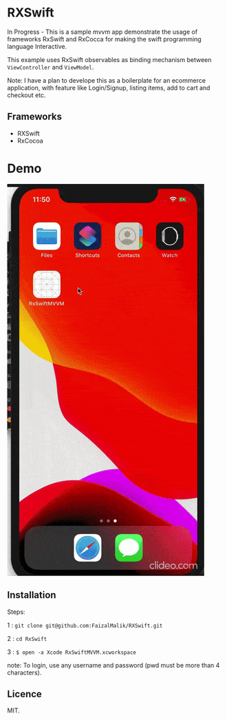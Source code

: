 # RXSwift
In Progress - This is a sample mvvm app demonstrate the usage of frameworks RxSwift and RxCocca for making the swift programming language Interactive.

This example uses RxSwift observables as binding mechanism between `ViewController` and `ViewModel`.

Note: I have a plan to develope this as a boilerplate for an ecommerce application, with feature like Login/Signup, listing items, add to cart and checkout etc.


## Frameworks

- RXSwift
- RxCocoa

# Demo 

![Animation](https://github.com/FaizalMalik/RXSwift/blob/main-master/src/demo.gif)

## Installation

Steps:

1 : `git clone git@github.com:FaizalMalik/RXSwift.git`

2 : `cd RxSwift`

3 : `$ open -a Xcode RxSwiftMVVM.xcworkspace`

note: To login, use any username and password (pwd must be more than 4 characters).
 

## Licence
MIT.
